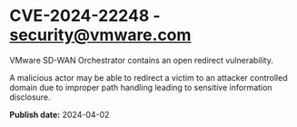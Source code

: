 # CVE-2024-22248 - security@vmware.com

VMware SD-WAN Orchestrator contains an open redirect vulnerability.

A malicious actor may be able to redirect a victim to an attacker 
controlled domain due to improper path handling leading to sensitive 
information disclosure.



**Publish date:** 2024-04-02
